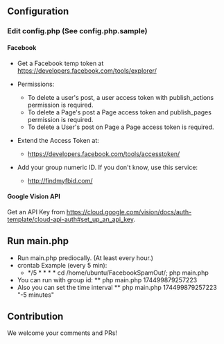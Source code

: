 ## Configuration

### Edit config.php (See config.php.sample)

#### Facebook
* Get a Facebook temp token at https://developers.facebook.com/tools/explorer/

* Permissions:
   - To delete a user's post, a user access token with publish_actions permission is required.
   - To delete a Page's post a Page access token and publish_pages permission is required.
   - To delete a User's post on Page a Page access token is required.

* Extend the Access Token at:
    - https://developers.facebook.com/tools/accesstoken/

* Add your group numeric ID. If you don't know, use this service:
    - http://findmyfbid.com/

#### Google Vision API
Get an API Key from https://cloud.google.com/vision/docs/auth-template/cloud-api-auth#set_up_an_api_key.

## Run main.php
* Run main.php prediocally. (At least every hour.)
* crontab Example (every 5 min):
  - */5 * * * * cd /home/ubuntu/FacebookSpamOut/; php main.php
* You can run with group id:
** php main.php 174499879257223
* Also you can set the time interval
** php main.php 174499879257223 "-5 minutes"

## Contribution

We welcome your comments and PRs!
